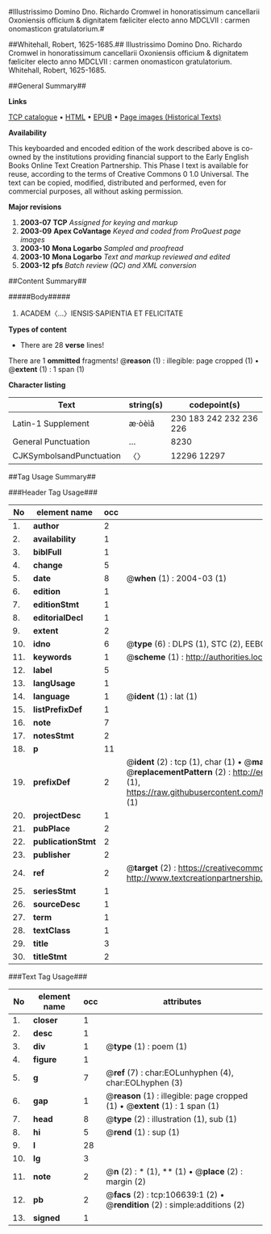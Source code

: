 #Illustrissimo Domino Dno. Richardo Cromwel in honoratissimum cancellarii Oxoniensis officium & dignitatem fæliciter electo anno MDCLVII : carmen onomasticon gratulatorium.#

##Whitehall, Robert, 1625-1685.##
Illustrissimo Domino Dno. Richardo Cromwel in honoratissimum cancellarii Oxoniensis officium & dignitatem fæliciter electo anno MDCLVII : carmen onomasticon gratulatorium.
Whitehall, Robert, 1625-1685.

##General Summary##

**Links**

[TCP catalogue](http://www.ota.ox.ac.uk/tcp/)  • 
[HTML](http://tei.it.ox.ac.uk/tcp/Texts-HTML/free/A65/A65824.html)  • 
[EPUB](http://tei.it.ox.ac.uk/tcp/Texts-EPUB/free/A65/A65824.epub) • 
[Page images (Historical Texts)](https://data.historicaltexts.jisc.ac.uk/view?pubId=eebo-17806585e&pageId=eebo-17806585e-106639-1)

**Availability**

This keyboarded and encoded edition of the
	       work described above is co-owned by the institutions
	       providing financial support to the Early English Books
	       Online Text Creation Partnership. This Phase I text is
	       available for reuse, according to the terms of Creative
	       Commons 0 1.0 Universal. The text can be copied,
	       modified, distributed and performed, even for
	       commercial purposes, all without asking permission.

**Major revisions**

1. __2003-07__ __TCP__ *Assigned for keying and markup*
1. __2003-09__ __Apex CoVantage__ *Keyed and coded from ProQuest page images*
1. __2003-10__ __Mona Logarbo__ *Sampled and proofread*
1. __2003-10__ __Mona Logarbo__ *Text and markup reviewed and edited*
1. __2003-12__ __pfs__ *Batch review (QC) and XML conversion*

##Content Summary##

#####Body#####

1. ACADEM〈…〉IENSIS·SAPIENTIA ET FELICITATE

**Types of content**

  * There are 28 **verse** lines!

There are 1 **ommitted** fragments! 
 @__reason__ (1) : illegible: page cropped (1)  •  @__extent__ (1) : 1 span (1)

**Character listing**


|Text|string(s)|codepoint(s)|
|---|---|---|
|Latin-1 Supplement|æ·òèìâ|230 183 242 232 236 226|
|General Punctuation|…|8230|
|CJKSymbolsandPunctuation|〈〉|12296 12297|

##Tag Usage Summary##

###Header Tag Usage###

|No|element name|occ|attributes|
|---|---|---|---|
|1.|__author__|2||
|2.|__availability__|1||
|3.|__biblFull__|1||
|4.|__change__|5||
|5.|__date__|8| @__when__ (1) : 2004-03 (1)|
|6.|__edition__|1||
|7.|__editionStmt__|1||
|8.|__editorialDecl__|1||
|9.|__extent__|2||
|10.|__idno__|6| @__type__ (6) : DLPS (1), STC (2), EEBO-CITATION (1), OCLC (1), VID (1)|
|11.|__keywords__|1| @__scheme__ (1) : http://authorities.loc.gov/ (1)|
|12.|__label__|5||
|13.|__langUsage__|1||
|14.|__language__|1| @__ident__ (1) : lat (1)|
|15.|__listPrefixDef__|1||
|16.|__note__|7||
|17.|__notesStmt__|2||
|18.|__p__|11||
|19.|__prefixDef__|2| @__ident__ (2) : tcp (1), char (1)  •  @__matchPattern__ (2) : ([0-9\-]+):([0-9IVX]+) (1), (.+) (1)  •  @__replacementPattern__ (2) : http://eebo.chadwyck.com/downloadtiff?vid=$1&page=$2 (1), https://raw.githubusercontent.com/textcreationpartnership/Texts/master/tcpchars.xml#$1 (1)|
|20.|__projectDesc__|1||
|21.|__pubPlace__|2||
|22.|__publicationStmt__|2||
|23.|__publisher__|2||
|24.|__ref__|2| @__target__ (2) : https://creativecommons.org/publicdomain/zero/1.0/ (1), http://www.textcreationpartnership.org/docs/. (1)|
|25.|__seriesStmt__|1||
|26.|__sourceDesc__|1||
|27.|__term__|1||
|28.|__textClass__|1||
|29.|__title__|3||
|30.|__titleStmt__|2||


###Text Tag Usage###

|No|element name|occ|attributes|
|---|---|---|---|
|1.|__closer__|1||
|2.|__desc__|1||
|3.|__div__|1| @__type__ (1) : poem (1)|
|4.|__figure__|1||
|5.|__g__|7| @__ref__ (7) : char:EOLunhyphen (4), char:EOLhyphen (3)|
|6.|__gap__|1| @__reason__ (1) : illegible: page cropped (1)  •  @__extent__ (1) : 1 span (1)|
|7.|__head__|8| @__type__ (2) : illustration (1), sub (1)|
|8.|__hi__|5| @__rend__ (1) : sup (1)|
|9.|__l__|28||
|10.|__lg__|3||
|11.|__note__|2| @__n__ (2) : * (1), ** (1)  •  @__place__ (2) : margin (2)|
|12.|__pb__|2| @__facs__ (2) : tcp:106639:1 (2)  •  @__rendition__ (2) : simple:additions (2)|
|13.|__signed__|1||
